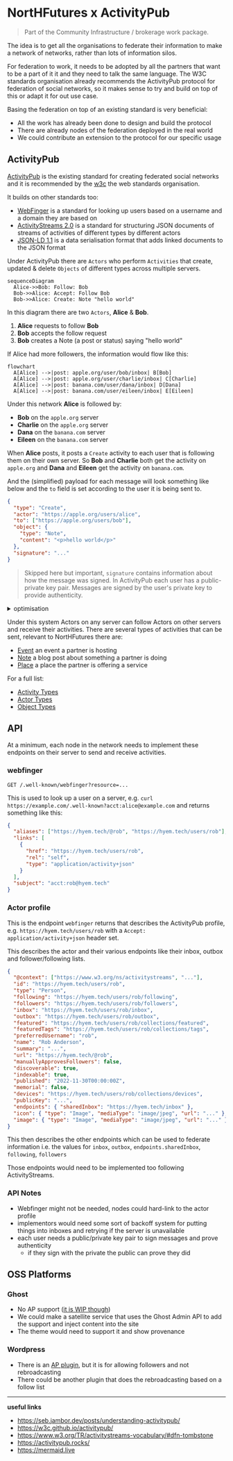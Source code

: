 # NortHFutures x ActivityPub

> Part of the Community Infrastructure / brokerage work package.

The idea is to get all the organisations to federate their information to make a network of networks, rather than lots of information silos.

For federation to work, it needs to be adopted by all the partners that want to be a part of it it and they need to talk the same language.
The W3C standards organisation already recommends the ActivityPub protocol for federation of social networks,
so it makes sense to try and build on top of this or adapt it for out use case.

Basing the federation on top of an existing standard is very beneficial:

- All the work has already been done to design and build the protocol
- There are already nodes of the federation deployed in the real world
- We could contribute an extension to the protocol for our specific usage

## ActivityPub

[ActivityPub](https://activitypub.rocks) is the existing standard for creating federated social networks
and it is recommended by the [w3c](https://www.w3.org/) the web standards organisation.

It builds on other standards too:

- [WebFinger](https://www.rfc-editor.org/rfc/rfc7033) is a standard for looking up users based on a username and a domain they are based on
- [ActivityStreams 2.0](https://www.w3.org/TR/activitystreams-core/) is a standard for structuring JSON documents of streams of activities of different types by different actors
- [JSON-LD 1.1](https://www.w3.org/TR/json-ld/) is a data serialisation format that adds linked documents to the JSON format

Under ActivityPub there are `Actors` who perform `Activities` that create, updated & delete `Objects` of different types across multiple servers.

```mermaid
sequenceDiagram
  Alice->>Bob: Follow: Bob
  Bob->>Alice: Accept: Follow Bob
  Bob->>Alice: Create: Note "hello world"
```

In this diagram there are two `Actors`, **Alice** & **Bob**.

1. **Alice** requests to follow **Bob**
2. **Bob** accepts the follow request
3. **Bob** creates a Note (a post or status) saying "hello world"

If Alice had more followers, the information would flow like this:

```mermaid
flowchart
  A[Alice] -->|post: apple.org/user/bob/inbox| B[Bob]
  A[Alice] -->|post: apple.org/user/charlie/inbox| C[Charlie]
  A[Alice] -->|post: banana.com/user/dana/inbox| D[Dana]
  A[Alice] -->|post: banana.com/user/eileen/inbox| E[Eileen]
```

Under this network **Alice** is followed by:

- **Bob** on the `apple.org` server
- **Charlie** on the `apple.org` server
- **Dana** on the `banana.com` server
- **Eileen** on the `banana.com` server

When **Alice** posts, it posts a `Create` activity to each user that is following them on their own server.
So **Bob** and **Charlie** both get the activity on `apple.org` and **Dana** and **Eileen** get the activity on `banana.com`.

And the (simplified) payload for each message will look something like below and the `to` field is set according to the user it is being sent to.

```json
{
  "type": "Create",
  "actor": "https://apple.org/users/alice",
  "to": ["https://apple.org/users/bob"],
  "object": {
    "type": "Note",
    "content": "<p>hello world</p>"
  },
  "signature": "..."
}
```

> Skipped here but important, `signature` contains information about how the message was signed.
> In ActivityPub each user has a public-private key pair.
> Messages are signed by the user's private key to provide authenticity.

<details>
<summary>optimisation</summary>

This interaction can optionally be reduced if the server provides a "shared inbox", then **Alice** only needs to send one message to each server that contains users that follow them.
To achieve this **Alice** instead sets the `to` and `cc` in the `object` to:

```json
{
  "to": ["https://www.w3.org/ns/activitystreams#Public"],
  "cc": ["https://apple.org/users/alice/followers"]
}
```

Then **Alice** only needs to post the message to `apple.org/inbox` and `banana.com/inbox`

</details>

Under this system Actors on any server can follow Actors on other servers and receive their activities.
There are several types of activities that can be sent, relevant to NortHFutures there are:

- [Event](https://www.w3.org/TR/activitystreams-vocabulary/#dfn-event) an event a partner is hosting
- [Note](https://www.w3.org/TR/activitystreams-vocabulary/#dfn-note) a blog post about something a partner is doing
- [Place](https://www.w3.org/TR/activitystreams-vocabulary/#dfn-place) a place the partner is offering a service

For a full list:

- [Activity Types](https://www.w3.org/TR/activitystreams-vocabulary/#activity-types)
- [Actor Types](https://www.w3.org/TR/activitystreams-vocabulary/#actor-types)
- [Object Types](https://www.w3.org/TR/activitystreams-vocabulary/#object-types)

## API

At a minimum, each node in the network needs to implement these endpoints on their server to send and receive activities.

### webfinger

`GET /.well-known/webfinger?resource=...`

This is used to look up a user on a server, e.g. `curl https://example.com/.well-known?acct:alice@example.com` and returns something like this:

```json
{
  "aliases": ["https://hyem.tech/@rob", "https://hyem.tech/users/rob"],
  "links": [
    {
      "href": "https://hyem.tech/users/rob",
      "rel": "self",
      "type": "application/activity+json"
    }
  ],
  "subject": "acct:rob@hyem.tech"
}
```

### Actor profile

This is the endpoint `webfinger` returns that describes the ActivityPub profile,
e.g. `https://hyem.tech/users/rob` with a `Accept: application/activity+json` header set.

This describes the actor and their various endpoints like their inbox, outbox and follower/following lists.

```json
{
  "@context": ["https://www.w3.org/ns/activitystreams", "..."],
  "id": "https://hyem.tech/users/rob",
  "type": "Person",
  "following": "https://hyem.tech/users/rob/following",
  "followers": "https://hyem.tech/users/rob/followers",
  "inbox": "https://hyem.tech/users/rob/inbox",
  "outbox": "https://hyem.tech/users/rob/outbox",
  "featured": "https://hyem.tech/users/rob/collections/featured",
  "featuredTags": "https://hyem.tech/users/rob/collections/tags",
  "preferredUsername": "rob",
  "name": "Rob Anderson",
  "summary": "...",
  "url": "https://hyem.tech/@rob",
  "manuallyApprovesFollowers": false,
  "discoverable": true,
  "indexable": true,
  "published": "2022-11-30T00:00:00Z",
  "memorial": false,
  "devices": "https://hyem.tech/users/rob/collections/devices",
  "publicKey": "...",
  "endpoints": { "sharedInbox": "https://hyem.tech/inbox" },
  "icon": { "type": "Image", "mediaType": "image/jpeg", "url": "..." },
  "image": { "type": "Image", "mediaType": "image/jpeg", "url": "..." }
}
```

This then describes the other endpoints which can be used to federate information i.e. the values for `inbox`, `outbox`, `endpoints.sharedInbox`, `following`, `followers`

Those endpoints would need to be implemented too following ActivityStreams.

### API Notes

- Webfinger might not be needed, nodes could hard-link to the actor profile
- implementors would need some sort of backoff system for putting things into inboxes and retrying if the server is unavailable
- each user needs a public/private key pair to sign messages and prove authenticity
  - if they sign with the private the public can prove they did

## OSS Platforms

### Ghost

- No AP support ([it is WIP though](https://activitypub.ghost.org/))
- We could make a satellite service that uses the Ghost Admin API to add the support and inject content into the site
- The theme would need to support it and show provenance

### Wordpress

- There is an [AP plugin](https://github.com/Automattic/wordpress-activitypub), but it is for allowing followers and not rebroadcasting
- There could be another plugin that does the rebroadcasting based on a follow list

---

**useful links**

- https://seb.jambor.dev/posts/understanding-activitypub/
- https://w3c.github.io/activitypub/
- https://www.w3.org/TR/activitystreams-vocabulary/#dfn-tombstone
- https://activitypub.rocks/
- https://mermaid.live
